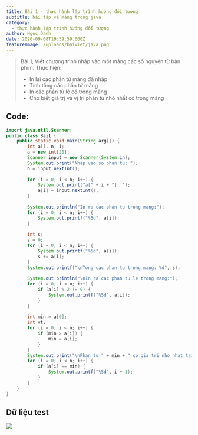 ```yaml
---
title: Bài 1 - thực hành lập trình hướng đối tượng
subtitle: bài tập về mảng trong java
category:
  - thực hành lập trình hướng đối tượng
author: Ngọc Danh
date: 2020-09-08T19:59:59.000Z
featureImage: /uploads/baiviet/java.png
---
```


>Bài 1, Viết chương trình nhập vào một mảng các số nguyên từ bàn phím. Thực hiện:
>- In lại các phần tử mảng đã nhập
>- Tính tổng các phần tử mảng
>- In các phần tử lẻ có trong mảng
>- Cho biết giá trị và vị trí phần tử nhỏ nhất có trong mảng

## Code:

```java
import java.util.Scanner;
public class Bai1 {
    public static void main(String arg[]) {
        int a[], n, i;
        a = new int[20];
        Scanner input = new Scanner(System.in);
        System.out.print("Nhap vao so phan tu: ");
        n = input.nextInt();
    
        for (i = 0; i < n; i++) {
            System.out.print("a[" + i + "]: ");
            a[i] = input.nextInt();
        }
    
        System.out.println("In ra cac phan tu trong mang:");
        for (i = 0; i < n; i++) {
            System.out.printf("%5d", a[i]);
        }
     
        int s;
        s = 0;
        for (i = 0; i < n; i++) {
            System.out.printf("%5d", a[i]);
            s += a[i];
        }
        System.out.printf("\nTong cac phan tu trong mang: %d", s);
        
        System.out.println("\nIn ra cac phan tu le trong mang:");
        for (i = 0; i < n; i++) {
            if (a[i] % 2 != 0) {
                System.out.printf("%5d", a[i]);
            }
        }
    
        int min = a[0];
        int vt;
        for (i = 0; i < n; i++) {
            if (min > a[i]) {
                min = a[i];
            }
        }
        System.out.print("\nPhan tu " + min + " co gia tri nho nhat tai vi tri: ");
        for (i = 0; i < n; i++) {
            if (a[i] == min) {
                System.out.printf("%5d", i + 1);
            }
        }
    }
}
```

## Dữ liệu test

![](https://1.bp.blogspot.com/-NaWKVdL6sno/XhXbWsTCdiI/AAAAAAAAbs0/e4tQUwcJ_f4piZCqii-7etEI2Qvbh7MhQCLcBGAsYHQ/s1600/2020-01-08_203806.png)